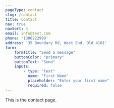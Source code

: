 ```yaml
---
pageType: contact
slug: /contact
title: Contact
nav: true
navSort: 4
email: info@test.com
phone: '1300222999'
address: '35 Boundary Rd, West End, Qld 4101'
form:
    formTitle: "Send a message"
    buttonColor: "primary"
    buttonText: "Send"
    inputs:
        - type: "text"
          name: "First Name"
          placeholder: "Enter your first name"
          required: false
---
```

This is the contact page.
